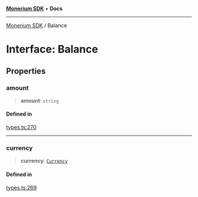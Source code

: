[**Monerium SDK**](../README.md) • **Docs**

---

[Monerium SDK](../README.md) / Balance

# Interface: Balance

## Properties

### amount

> **amount**: `string`

#### Defined in

[types.ts:270](https://github.com/monerium/js-monorepo/blob/daf0515eb0b1bfcdd9bd49ef605447668fdb0f6a/packages/sdk/src/types.ts#L270)

---

### currency

> **currency**: [`Currency`](../enumerations/Currency.md)

#### Defined in

[types.ts:269](https://github.com/monerium/js-monorepo/blob/daf0515eb0b1bfcdd9bd49ef605447668fdb0f6a/packages/sdk/src/types.ts#L269)
